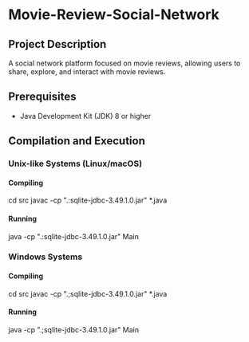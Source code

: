 # Movie-Review-Social-Network

## Project Description
A social network platform focused on movie reviews, allowing users to share, explore, and interact with movie reviews.

## Prerequisites
- Java Development Kit (JDK) 8 or higher

## Compilation and Execution

### Unix-like Systems (Linux/macOS)
#### Compiling
cd src
javac -cp ".:sqlite-jdbc-3.49.1.0.jar" *.java
#### Running
java -cp ".:sqlite-jdbc-3.49.1.0.jar" Main


### Windows Systems
#### Compiling
cd src
javac -cp ".;sqlite-jdbc-3.49.1.0.jar" *.java
#### Running
java -cp ".;sqlite-jdbc-3.49.1.0.jar" Main